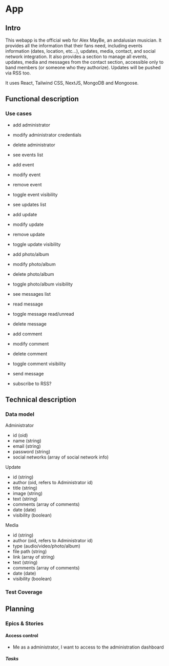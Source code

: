 # App

## Intro

This webapp is the official web for Alex MayBe, an andalusian musician. It provides all the information that their fans need, including events information (dates, location, etc...), updates, media, contact, and social network integration. It also provides a section to manage all events, updates, media and messages from the contact section, accessible only to band members (or someone who they authorize). Updates will be pushed via RSS too.

It uses React, Tailwind CSS, NextJS, MongoDB and Mongoose.

## Functional description

### Use cases

- add administrator
- modify administrator credentials
- delete administrator
- see events list
- add event
- modify event
- remove event
- toggle event visibility
- see updates list
- add update
- modify update
- remove update
- toggle update visibility
- add photo/album
- modify photo/album
- delete photo/album
- toggle photo/album visibility
- see messages list
- read message
- toggle message read/unread
- delete message
- add comment
- modify comment
- delete comment
- toggle comment visibility

- send message
- subscribe to RSS?

## Technical description

### Data model

Administrator
- id (oid)
- name (string)
- email (string)
- password (string)
- social networks (array of social network info) 

Update
- id (string)
- author (oid, refers to Administrator id)
- title (string)
- image (string)
- text (string)
- comments (array of comments)
- date (date)
- visibility (boolean)

Media
- id (string)
- author (oid, refers to Administrator id)
- type (audio/video/photo/album)
- file path (string)
- link (array of string)
- text (string)
- comments (array of comments)
- date (date)
- visibility (boolean)

### Test Coverage



## Planning

### Epics & Stories

#### Access control

- Me as a administrator, I want to access to the administration dashboard

##### Tasks

